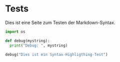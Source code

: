 # Tests

Dies ist eine Seite zum Testen der Markdown-Syntax.

```python
import os

def debug(mystring):
  print("Debug: ", mystring)

debug("Dies ist ein Syntax-Highligthing-Test")
```
